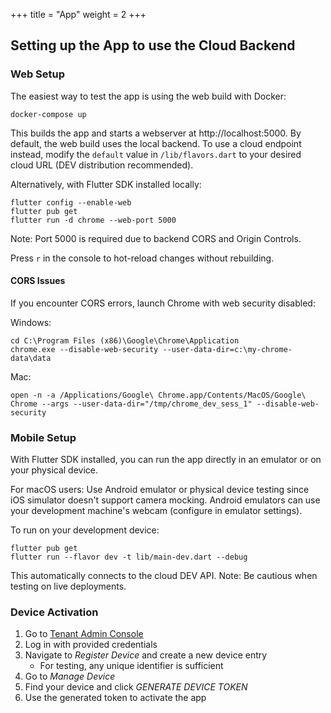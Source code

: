 +++
title = "App"
weight = 2
+++

## Setting up the App to use the Cloud Backend

### Web Setup

The easiest way to test the app is using the web build with Docker:

```
docker-compose up
```

This builds the app and starts a webserver at http://localhost:5000. By default, the web build uses the local backend. To use a cloud endpoint instead, modify the `default` value in `/lib/flavors.dart` to your desired cloud URL (DEV distribution recommended).

Alternatively, with Flutter SDK installed locally:

```
flutter config --enable-web
flutter pub get
flutter run -d chrome --web-port 5000
```

Note: Port 5000 is required due to backend CORS and Origin Controls.

Press `r` in the console to hot-reload changes without rebuilding.

#### CORS Issues

If you encounter CORS errors, launch Chrome with web security disabled:

Windows:
```
cd C:\Program Files (x86)\Google\Chrome\Application
chrome.exe --disable-web-security --user-data-dir=c:\my-chrome-data\data
```

Mac:
```
open -n -a /Applications/Google\ Chrome.app/Contents/MacOS/Google\ Chrome --args --user-data-dir="/tmp/chrome_dev_sess_1" --disable-web-security
```

### Mobile Setup

With Flutter SDK installed, you can run the app directly in an emulator or on your physical device.

For macOS users: Use Android emulator or physical device testing since iOS simulator doesn't support camera mocking. Android emulators can use your development machine's webcam (configure in emulator settings).

To run on your development device:

```
flutter pub get
flutter run --flavor dev -t lib/main-dev.dart --debug
```

This automatically connects to the cloud DEV API. Note: Be cautious when testing on live deployments.

### Device Activation

1. Go to [Tenant Admin Console](https://admin.dev.katapp.org/login)
2. Log in with provided credentials
3. Navigate to *Register Device* and create a new device entry
   - For testing, any unique identifier is sufficient
4. Go to *Manage Device*
5. Find your device and click *GENERATE DEVICE TOKEN*
6. Use the generated token to activate the app